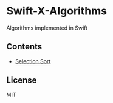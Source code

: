# Swift-X-Algorithms

Algorithms implemented in Swift

## Contents

- [Selection Sort](01-SelectionSort)

## License

MIT
